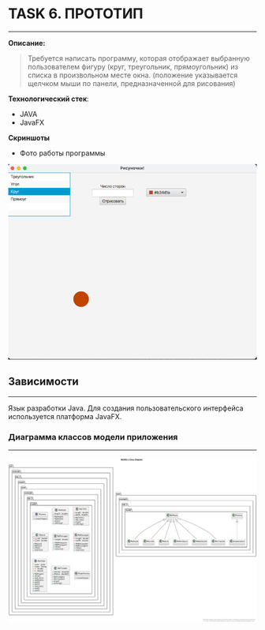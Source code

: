 [1]:example/photo.png
[3]:example/img.png


# TASK 6. ПРОТОТИП

---
**Описание:**

> Требуется написать программу, которая отображает выбранную пользователем фигуру (круг, треугольник, прямоугольник) из списка в произвольном месте окна. (положение указывается щелчком мыши по панели, предназначенной для рисования)

**Технологический стек**:
* JAVA
* JavaFX

**Скриншоты**
* Фото работы программы

![ФОТО][1]

## Зависимости

---
Язык разработки Java.
Для создания пользовательского интерфейса используется платформа JavaFX.

### Диаграмма классов модели приложения

---
![ФОТО][3]

 
